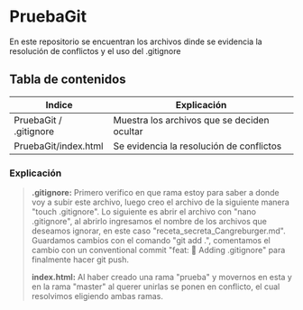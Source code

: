 # PruebaGit
En este repositorio se encuentran los archivos dinde se evidencia la resolución de conflictos y el uso del .gitignore

## Tabla de contenidos
| Indice | Explicación  |
|--|--|
| PruebaGit / .gitignore | Muestra los archivos que se deciden ocultar |
| PruebaGit/index.html| Se evidencia la resolución de conflictos |


### Explicación
>**.gitignore:** Primero verifico en que rama estoy para saber a donde voy a subir este archivo, luego creo el archivo de la siguiente manera "touch .gitignore".
>Lo siguiente es abrir el archivo con "nano .gitignore", al abrirlo ingresamos el nombre de los archivos que deseamos ignorar, en este caso "receta_secreta_Cangreburger.md".
>Guardamos cambios con el comando "git add .", comentamos el cambio con un conventional commit "feat: :memo: Adding .gitignore" para finalmente hacer git push.
>
>**index.html:** Al haber creado una rama "prueba" y movernos en esta y en la rama "master" al querer unirlas se ponen en conflicto, el cual resolvimos eligiendo ambas ramas. 
